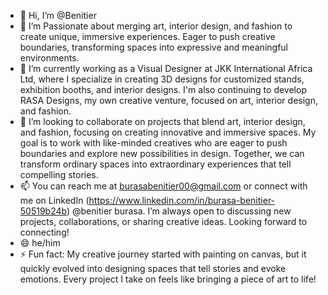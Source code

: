 - 👋 Hi, I’m @Benitier
- 👀 I’m Passionate about merging art, interior design, and fashion to create unique, immersive experiences. Eager to push creative boundaries, transforming spaces into expressive and meaningful environments.
- 🌱 I’m currently working as a Visual Designer at JKK International Africa Ltd, where I specialize in creating 3D designs for customized stands, exhibition booths, and interior designs. I'm also continuing to develop RASA Designs, my own creative venture, focused on art, interior design, and fashion.
- 💞️ I’m looking to collaborate on projects that blend art, interior design, and fashion, focusing on creating innovative and immersive spaces. My goal is to work with like-minded creatives who are eager to push boundaries and explore new possibilities in design. Together, we can transform ordinary spaces into extraordinary experiences that tell compelling stories.
- 📫 You can reach me at burasabenitier00@gmail.com or connect with me on LinkedIn (https://www.linkedin.com/in/burasa-benitier-50519b24b) @benitier burasa. I’m always open to discussing new projects, collaborations, or sharing creative ideas. Looking forward to connecting!
- 😄 he/him
- ⚡ Fun fact: My creative journey started with painting on canvas, but it quickly evolved into designing spaces that tell stories and evoke emotions. Every project I take on feels like bringing a piece of art to life!

<!---
Benitier/Benitier is a ✨ special ✨ repository because its `README.md` (this file) appears on your GitHub profile.
You can click the Preview link to take a look at your changes.
--->
